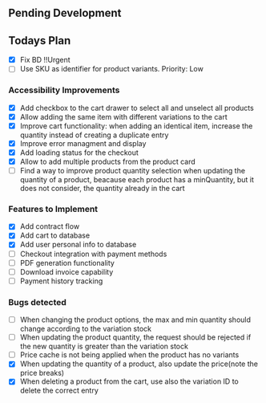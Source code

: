 ## Pending Development

## Todays Plan

- [x] Fix BD !!Urgent
- [ ] Use SKU as identifier for product variants. Priority: Low

### Accessibility Improvements

- [x] Add checkbox to the cart drawer to select all and unselect all products
- [x] Allow adding the same item with different variations to the cart
- [x] Improve cart functionality: when adding an identical item, increase the quantity instead of creating a duplicate entry
- [x] Improve error managment and display
- [x] Add loading status for the checkout
- [x] Allow to add multiple products from the product card
- [ ] Find a way to improve product quantity selection when updating the quantity of a product, beacause each product has a minQuantity, but it does not consider, the quantity already in the cart

### Features to Implement

- [x] Add contract flow
- [x] Add cart to database
- [x] Add user personal info to database
- [ ] Checkout integration with payment methods
- [ ] PDF generation functionality
- [ ] Download invoice capability
- [ ] Payment history tracking

### Bugs detected

- [ ] When changing the product options, the max and min quantity should change according to the variation stock
- [ ] When updating the product quantity, the request should be rejected if the new quantity is greater than the variation stock
- [ ] Price cache is not being applied when the product has no variants
- [x] When updating the quantity of a product, also update the price(note the price breaks)
- [x] When deleting a product from the cart, use also the variation ID to delete the correct entry
